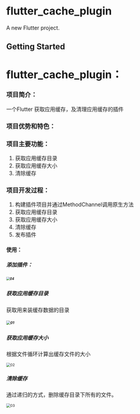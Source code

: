 # flutter_cache_plugin

A new Flutter project.

## Getting Started
# flutter_cache_plugin：



### 项目简介：

一个Flutter 获取应用缓存，及清理应用缓存的插件



### 项目优势和特色：





### 项目主要功能：

1. 获取应用缓存目录
2. 获取应用缓存大小
3. 清除缓存

### 项目开发过程：

1. 构建插件项目并通过MethodChannel调用原生方法
2. 获取应用缓存目录
3. 获取应用缓存大小
4. 清除缓存
5. 发布插件

#### 使用：

##### 添加插件：

##### <img src="C:\Users\admin\Desktop\flutter_plugin\04.jpg" alt="04" style="zoom:60%;" />



##### 获取应用缓存目录

获取用来装缓存数据的目录

##### <img src="01.jpg" alt="01" style="zoom:67%;" />



#####  获取应用缓存大小

根据文件循环计算出缓存文件的大小

<img src="02.jpg" alt="02" style="zoom:67%;" />



##### 清除缓存

通过递归的方式，删除缓存目录下所有的文件。

<img src="03.jpg" alt="03" style="zoom:67%;" />




